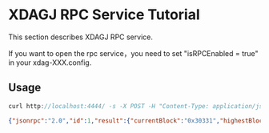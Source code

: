 # XDAGJ RPC Service Tutorial

This section describes XDAGJ RPC service.

If you want to open the rpc service，you need to set "isRPCEnabled = true" in your xdag-XXX.config.

## Usage

```js
curl http://localhost:4444/ -s -X POST -H "Content-Type: application/json" --data "{\"jsonrpc\":\"2.0\",\"method\":\"xdag_syncing\",\"params\":[],\"id\":1}"
```

```json
{"jsonrpc":"2.0","id":1,"result":{"currentBlock":"0x30331","highestBlock":"0x30331"}}
```



